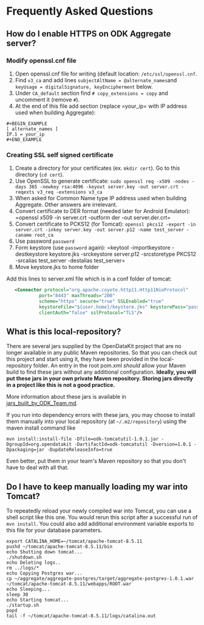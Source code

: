 Frequently Asked Questions
==========================

## How do I enable HTTPS on ODK Aggregate server?

### Modify openssl.cnf file
1. Open openssl.cnf file for writing (default location: ```/etc/ssl/openssl.cnf```.
2. Find  ```v3_ca``` and add lines ```subjectAltName = @alternate_names```and ```keyUsage = digitalSignature, keyEncipherment``` below.
3. Under ```CA_default``` section find ```# copy_extensions = copy``` and uncomment it (remove ```#```).
4. At the end of this file add section (replace =your_ip= with IP address used when building Aggregate):

```
#+BEGIN_EXAMPLE
[ alternate_names ]
IP.1 = your_ip
#+END_EXAMPLE
```

### Creating SSL self signed certificate
1. Create a directory for your certificates (ex. ```mkdir cert```). Go to this directory (```cd cert```).
2. Use OpenSSL to generate certificate: ```sudo openssl req -x509 -nodes -days 365 -newkey rsa:4096 -keyout server.key -out server.crt -reqexts v3_req -extensions v3_ca```
3. When asked for Common Name type IP address used when building Aggregate. Other answers are irrelevant.
4. Convert certificate to DER format (needed later for Android Emulator): =openssl x509 -in server.crt -outform der -out server.der.crt=
5. Convert certificate to PCKS12 (for Tomcat): ```openssl pkcs12 -export -in server.crt -inkey server.key -out server.p12 -name test_server -caname root_ca```
6. Use password ```password```
7. Form keystore (use ```password``` again): =keytool -importkeystore -destkeystore keystore.jks -srckeystore server.p12 -srcstoretype PKCS12 -srcalias test_server -destalias test_server=
8. Move keystore.jks to home folder

Add this lines to server.xml file which is in a conf folder of tomcat:

```xml
   <Connector protocol="org.apache.coyote.http11.Http11NioProtocol"
            port="8443" maxThreads="200"
            scheme="https" secure="true" SSLEnabled="true"
            keystoreFile="${user.home}/keystore.jks" keystorePass="password"
            clientAuth="false" sslProtocol="TLS"/>
```

## What is this local-repository?
There are several jars supplied by the OpenDataKit project that are no longer available in any public Maven repositories.   So that you can check out this project and start using it, they have been provided in the local-repository folder.  An entry in the root pom.xml _should_ allow your Maven build to find these jars without any additional configuration.  **Ideally, you will put these jars in your own private Maven repository.  Storing jars directly in a project like this is not a good practice.**

More information about these jars is available in [jars_built_by_ODK_Team.md](jars_built_by_ODK_Team.md).

If you run into dependency errors with these jars, you may choose to install them manually into your local repository (at ```~/.m2/repository```) using the maven install command like
```
mvn install:install-file -Dfile=odk-tomcatutil-1.0.1.jar -DgroupId=org.opendatakit -DartifactId=odk-tomcatutil -Dversion=1.0.1 -Dpackaging=jar -DupdateReleaseInfo=true
```
Even better, put them in your team's Maven repository so that you don't have to deal with all that.


## Do I have to keep manually loading my war into Tomcat?

To repeatedly reload your newly compiled war into Tomcat, you can use a shell script like this one.  You would rerun this script after a successful run of ```mvn install```.  You could also add additional environment variable exports to this file for your database parameters.

```shell
export CATALINA_HOME=~/tomcat/apache-tomcat-8.5.11
pushd ~/tomcat/apache-tomcat-8.5.11/bin
echo Shutting down tomcat...
./shutdown.sh
echo Deleting logs..
rm ../logs/*
echo Copying Postgres war...
cp ~/aggregate/aggregate-postgres/target/aggregate-postgres-1.0.1.war ~/tomcat/apache-tomcat-8.5.11/webapps/ROOT.war
echo Sleeping...
sleep 30
echo Starting tomcat...
./startup.sh
popd
tail -f ~/tomcat/apache-tomcat-8.5.11/logs/catalina.out
```


